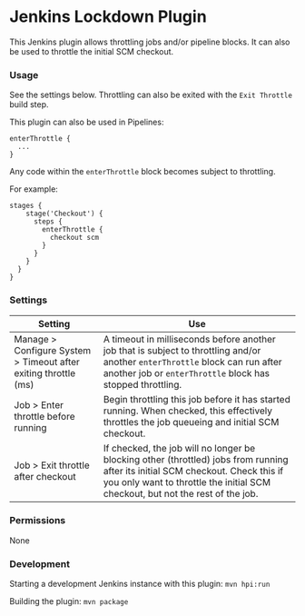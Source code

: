 # Jenkins Lockdown Plugin

This Jenkins plugin allows throttling jobs and/or pipeline blocks. It can also be used to throttle the initial SCM checkout.

### Usage
See the settings below.
Throttling can also be exited with the `Exit Throttle` build step.

This plugin can also be used in Pipelines:

```
enterThrottle {
  ...
}
```

Any code within the `enterThrottle` block becomes subject to throttling.

For example:
```
stages {
    stage('Checkout') {
      steps {
        enterThrottle {
          checkout scm
        }
      }
    }
  }
}
```

### Settings
|Setting|Use|
|-|-|
|Manage > Configure System > Timeout after exiting throttle (ms)|A timeout in milliseconds before another job that is subject to throttling and/or another `enterThrottle` block can run after another job or `enterThrottle` block has stopped throttling.|
|Job > Enter throttle before running|Begin throttling this job before it has started running. When checked, this effectively throttles the job queueing and initial SCM checkout.|
|Job > Exit throttle after checkout|If checked, the job will no longer be blocking other (throttled) jobs from running after its initial SCM checkout. Check this if you only want to throttle the initial SCM checkout, but not the rest of the job.|

### Permissions
None

### Development
Starting a development Jenkins instance with this plugin: `mvn hpi:run`

Building the plugin: `mvn package`
